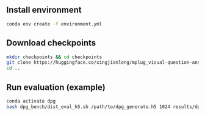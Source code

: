 ## Install environment
```bash
conda env create -f environment.yml
```

## Download checkpoints
```bash
mkdir checkpoints && cd checkpoints
git clone https://huggingface.co/xingjianleng/mplug_visual-question-answering_coco_large_en
cd ..
```

## Run evaluation (example)
```bash
conda activate dpg
bash dpg_bench/dist_eval_h5.sh /path/to/dpg_generate.h5 1024 results/dpg_bench_results.txt 4
```
